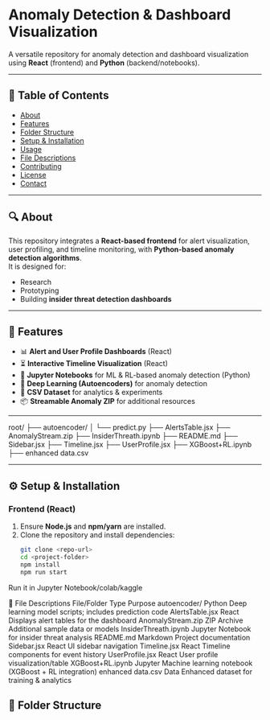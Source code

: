 # Anomaly Detection & Dashboard Visualization

A versatile repository for anomaly detection and dashboard visualization using **React** (frontend) and **Python** (backend/notebooks).

---

## 📑 Table of Contents
- [About](#about)
- [Features](#features)
- [Folder Structure](#folder-structure)
- [Setup & Installation](#setup--installation)
- [Usage](#usage)
- [File Descriptions](#file-descriptions)
- [Contributing](#contributing)
- [License](#license)
- [Contact](#contact)

---

## 🔍 About
This repository integrates a **React-based frontend** for alert visualization, user profiling, and timeline monitoring, with **Python-based anomaly detection algorithms**.  
It is designed for:
- Research  
- Prototyping  
- Building **insider threat detection dashboards**

---

## 🚀 Features
- 📊 **Alert and User Profile Dashboards** (React)  
- ⏳ **Interactive Timeline Visualization** (React)  
- 📓 **Jupyter Notebooks** for ML & RL-based anomaly detection (Python)  
- 🤖 **Deep Learning (Autoencoders)** for anomaly detection  
- 📂 **CSV Dataset** for analytics & experiments  
- 📦 **Streamable Anomaly ZIP** for additional resources  

---
root/
├── autoencoder/
│ └── predict.py
├── AlertsTable.jsx
├── AnomalyStream.zip
├── InsiderThreath.ipynb
├── README.md
├── Sidebar.jsx
├── Timeline.jsx
├── UserProfile.jsx
├── XGBoost+RL.ipynb
├── enhanced data.csv


---

## ⚙️ Setup & Installation

### Frontend (React)
1. Ensure **Node.js** and **npm/yarn** are installed.  
2. Clone the repository and install dependencies:
   ```bash
   git clone <repo-url>
   cd <project-folder>
   npm install
   npm run start
Run it in Jupyter Notebook/colab/kaggle
   
📘 File Descriptions
File/Folder	Type	Purpose
autoencoder/	Python	Deep learning model scripts; includes prediction code
AlertsTable.jsx	React	Displays alert tables for the dashboard
AnomalyStream.zip	ZIP Archive	Additional sample data or models
InsiderThreath.ipynb	Jupyter	Notebook for insider threat analysis
README.md	Markdown	Project documentation
Sidebar.jsx	React	UI sidebar navigation
Timeline.jsx	React	Timeline components for event history
UserProfile.jsx	React	User profile visualization/table
XGBoost+RL.ipynb	Jupyter	Machine learning notebook (XGBoost + RL integration)
enhanced data.csv	Data	Enhanced dataset for training & analytics

## 📂 Folder Structure

